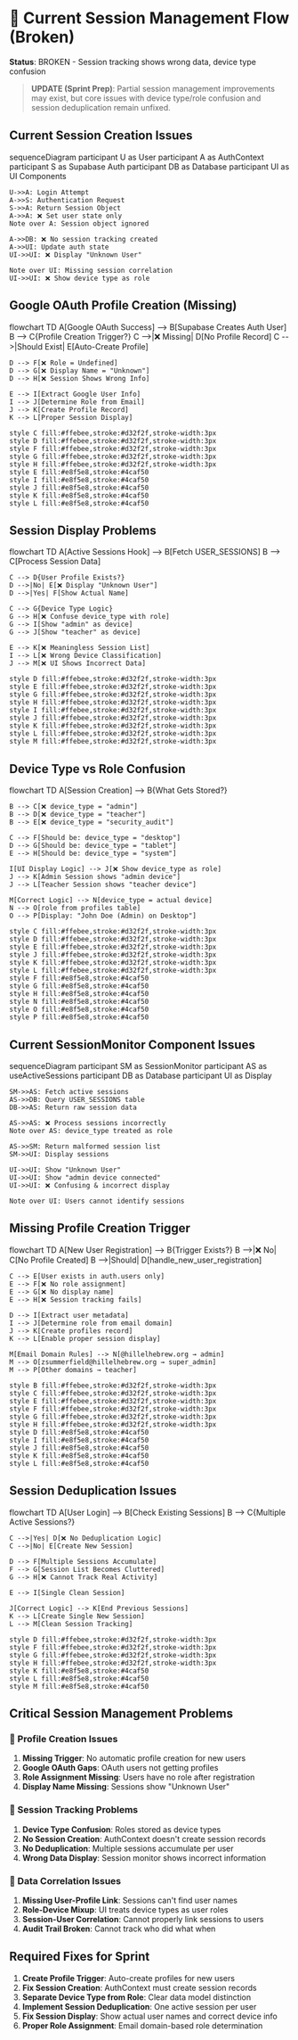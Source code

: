 # 🔴 Current Session Management Flow (Broken)

**Status**: BROKEN - Session tracking shows wrong data, device type confusion

> **UPDATE (Sprint Prep)**: Partial session management improvements may exist, but core issues with device type/role confusion and session deduplication remain unfixed.

## Current Session Creation Issues

<lov-mermaid>
sequenceDiagram
    participant U as User
    participant A as AuthContext
    participant S as Supabase Auth
    participant DB as Database
    participant UI as UI Components

    U->>A: Login Attempt
    A->>S: Authentication Request
    S->>A: Return Session Object
    A->>A: ❌ Set user state only
    Note over A: Session object ignored
    
    A->>DB: ❌ No session tracking created
    A->>UI: Update auth state
    UI->>UI: ❌ Display "Unknown User"
    
    Note over UI: Missing session correlation
    UI->>UI: ❌ Show device type as role
</lov-mermaid>

## Google OAuth Profile Creation (Missing)

<lov-mermaid>
flowchart TD
    A[Google OAuth Success] --> B[Supabase Creates Auth User]
    B --> C{Profile Creation Trigger?}
    C -->|❌ Missing| D[No Profile Record]
    C -->|Should Exist| E[Auto-Create Profile]
    
    D --> F[❌ Role = Undefined]
    D --> G[❌ Display Name = "Unknown"]
    D --> H[❌ Session Shows Wrong Info]
    
    E --> I[Extract Google User Info]
    I --> J[Determine Role from Email]
    J --> K[Create Profile Record]
    K --> L[Proper Session Display]
    
    style C fill:#ffebee,stroke:#d32f2f,stroke-width:3px
    style D fill:#ffebee,stroke:#d32f2f,stroke-width:3px
    style F fill:#ffebee,stroke:#d32f2f,stroke-width:3px
    style G fill:#ffebee,stroke:#d32f2f,stroke-width:3px
    style H fill:#ffebee,stroke:#d32f2f,stroke-width:3px
    style E fill:#e8f5e8,stroke:#4caf50
    style I fill:#e8f5e8,stroke:#4caf50
    style J fill:#e8f5e8,stroke:#4caf50
    style K fill:#e8f5e8,stroke:#4caf50
    style L fill:#e8f5e8,stroke:#4caf50
</lov-mermaid>

## Session Display Problems

<lov-mermaid>
flowchart TD
    A[Active Sessions Hook] --> B[Fetch USER_SESSIONS]
    B --> C[Process Session Data]
    
    C --> D{User Profile Exists?}
    D -->|No| E[❌ Display "Unknown User"]
    D -->|Yes| F[Show Actual Name]
    
    C --> G{Device Type Logic}
    G --> H[❌ Confuse device_type with role]
    G --> I[Show "admin" as device]
    G --> J[Show "teacher" as device]
    
    E --> K[❌ Meaningless Session List]
    I --> L[❌ Wrong Device Classification]
    J --> M[❌ UI Shows Incorrect Data]
    
    style D fill:#ffebee,stroke:#d32f2f,stroke-width:3px
    style E fill:#ffebee,stroke:#d32f2f,stroke-width:3px
    style G fill:#ffebee,stroke:#d32f2f,stroke-width:3px
    style H fill:#ffebee,stroke:#d32f2f,stroke-width:3px
    style I fill:#ffebee,stroke:#d32f2f,stroke-width:3px
    style J fill:#ffebee,stroke:#d32f2f,stroke-width:3px
    style K fill:#ffebee,stroke:#d32f2f,stroke-width:3px
    style L fill:#ffebee,stroke:#d32f2f,stroke-width:3px
    style M fill:#ffebee,stroke:#d32f2f,stroke-width:3px
</lov-mermaid>

## Device Type vs Role Confusion

<lov-mermaid>
flowchart TD
    A[Session Creation] --> B{What Gets Stored?}
    
    B --> C[❌ device_type = "admin"]
    B --> D[❌ device_type = "teacher"]
    B --> E[❌ device_type = "security_audit"]
    
    C --> F[Should be: device_type = "desktop"]
    D --> G[Should be: device_type = "tablet"]
    E --> H[Should be: device_type = "system"]
    
    I[UI Display Logic] --> J[❌ Show device_type as role]
    J --> K[Admin Session shows "admin device"]
    J --> L[Teacher Session shows "teacher device"]
    
    M[Correct Logic] --> N[device_type = actual device]
    N --> O[role from profiles table]
    O --> P[Display: "John Doe (Admin) on Desktop"]
    
    style C fill:#ffebee,stroke:#d32f2f,stroke-width:3px
    style D fill:#ffebee,stroke:#d32f2f,stroke-width:3px
    style E fill:#ffebee,stroke:#d32f2f,stroke-width:3px
    style J fill:#ffebee,stroke:#d32f2f,stroke-width:3px
    style K fill:#ffebee,stroke:#d32f2f,stroke-width:3px
    style L fill:#ffebee,stroke:#d32f2f,stroke-width:3px
    style F fill:#e8f5e8,stroke:#4caf50
    style G fill:#e8f5e8,stroke:#4caf50
    style H fill:#e8f5e8,stroke:#4caf50
    style N fill:#e8f5e8,stroke:#4caf50
    style O fill:#e8f5e8,stroke:#4caf50
    style P fill:#e8f5e8,stroke:#4caf50
</lov-mermaid>

## Current SessionMonitor Component Issues

<lov-mermaid>
sequenceDiagram
    participant SM as SessionMonitor
    participant AS as useActiveSessions
    participant DB as Database
    participant UI as Display

    SM->>AS: Fetch active sessions
    AS->>DB: Query USER_SESSIONS table
    DB->>AS: Return raw session data
    
    AS->>AS: ❌ Process sessions incorrectly
    Note over AS: device_type treated as role
    
    AS->>SM: Return malformed session list
    SM->>UI: Display sessions
    
    UI->>UI: Show "Unknown User"
    UI->>UI: Show "admin device connected"
    UI->>UI: ❌ Confusing & incorrect display
    
    Note over UI: Users cannot identify sessions
</lov-mermaid>

## Missing Profile Creation Trigger

<lov-mermaid>
flowchart TD
    A[New User Registration] --> B{Trigger Exists?}
    B -->|❌ No| C[No Profile Created]
    B -->|Should| D[handle_new_user_registration]
    
    C --> E[User exists in auth.users only]
    E --> F[❌ No role assignment]
    E --> G[❌ No display name]
    E --> H[❌ Session tracking fails]
    
    D --> I[Extract user metadata]
    I --> J[Determine role from email domain]
    J --> K[Create profiles record]
    K --> L[Enable proper session display]
    
    M[Email Domain Rules] --> N[@hillelhebrew.org → admin]
    M --> O[zsummerfield@hillelhebrew.org → super_admin]
    M --> P[Other domains → teacher]
    
    style B fill:#ffebee,stroke:#d32f2f,stroke-width:3px
    style C fill:#ffebee,stroke:#d32f2f,stroke-width:3px
    style E fill:#ffebee,stroke:#d32f2f,stroke-width:3px
    style F fill:#ffebee,stroke:#d32f2f,stroke-width:3px
    style G fill:#ffebee,stroke:#d32f2f,stroke-width:3px
    style H fill:#ffebee,stroke:#d32f2f,stroke-width:3px
    style D fill:#e8f5e8,stroke:#4caf50
    style I fill:#e8f5e8,stroke:#4caf50
    style J fill:#e8f5e8,stroke:#4caf50
    style K fill:#e8f5e8,stroke:#4caf50
    style L fill:#e8f5e8,stroke:#4caf50
</lov-mermaid>

## Session Deduplication Issues

<lov-mermaid>
flowchart TD
    A[User Login] --> B[Check Existing Sessions]
    B --> C{Multiple Active Sessions?}
    
    C -->|Yes| D[❌ No Deduplication Logic]
    C -->|No| E[Create New Session]
    
    D --> F[Multiple Sessions Accumulate]
    F --> G[Session List Becomes Cluttered]
    G --> H[❌ Cannot Track Real Activity]
    
    E --> I[Single Clean Session]
    
    J[Correct Logic] --> K[End Previous Sessions]
    K --> L[Create Single New Session]
    L --> M[Clean Session Tracking]
    
    style D fill:#ffebee,stroke:#d32f2f,stroke-width:3px
    style F fill:#ffebee,stroke:#d32f2f,stroke-width:3px
    style G fill:#ffebee,stroke:#d32f2f,stroke-width:3px
    style H fill:#ffebee,stroke:#d32f2f,stroke-width:3px
    style K fill:#e8f5e8,stroke:#4caf50
    style L fill:#e8f5e8,stroke:#4caf50
    style M fill:#e8f5e8,stroke:#4caf50
</lov-mermaid>

## Critical Session Management Problems

### 🔴 Profile Creation Issues
1. **Missing Trigger**: No automatic profile creation for new users
2. **Google OAuth Gaps**: OAuth users not getting profiles
3. **Role Assignment Missing**: Users have no role after registration
4. **Display Name Missing**: Sessions show "Unknown User"

### 🔴 Session Tracking Problems
1. **Device Type Confusion**: Roles stored as device types
2. **No Session Creation**: AuthContext doesn't create session records
3. **No Deduplication**: Multiple sessions accumulate per user
4. **Wrong Data Display**: Session monitor shows incorrect information

### 🔴 Data Correlation Issues
1. **Missing User-Profile Link**: Sessions can't find user names
2. **Role-Device Mixup**: UI treats device types as user roles
3. **Session-User Correlation**: Cannot properly link sessions to users
4. **Audit Trail Broken**: Cannot track who did what when

## Required Fixes for Sprint
1. **Create Profile Trigger**: Auto-create profiles for new users
2. **Fix Session Creation**: AuthContext must create session records
3. **Separate Device Type from Role**: Clear data model distinction
4. **Implement Session Deduplication**: One active session per user
5. **Fix Session Display**: Show actual user names and correct device info
6. **Proper Role Assignment**: Email domain-based role determination
